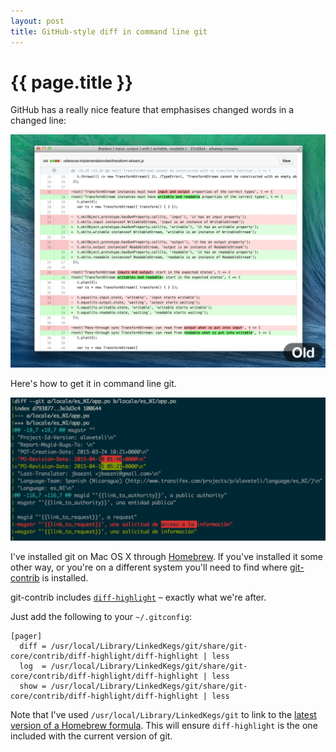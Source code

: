```yaml
---
layout: post
title: GitHub-style diff in command line git
---
```


# {{ page.title }}

GitHub has a really nice feature that emphasises changed words in a changed line:

![Old vs New Diff word highlighting](/images/posts/github-better-word-highlighting.gif)

Here's how to get it in command line git.

![Word diff in command line git](/images/posts/github-style-word-highlight-diff-comamnd-line.png)

I've installed git on Mac OS X through [Homebrew](http://brew.sh/). If you've installed it some other way, or you're on a different system you'll need to find where [git-contrib](https://github.com/git/git/tree/master/contrib) is installed.

git-contrib includes [`diff-highlight`](https://github.com/git/git/tree/master/contrib/diff-highlight) – exactly what we're after.

Just add the following to your `~/.gitconfig`:

    [pager]
      diff = /usr/local/Library/LinkedKegs/git/share/git-core/contrib/diff-highlight/diff-highlight | less
      log  = /usr/local/Library/LinkedKegs/git/share/git-core/contrib/diff-highlight/diff-highlight | less
      show = /usr/local/Library/LinkedKegs/git/share/git-core/contrib/diff-highlight/diff-highlight | less

Note that I've used `/usr/local/Library/LinkedKegs/git` to link to the [latest version of a Homebrew formula](http://superuser.com/a/593931/123928). This will ensure `diff-highlight` is the one included with the current version of git.
